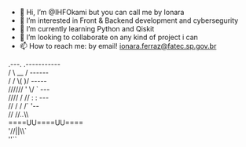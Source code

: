- 👋 Hi, I’m @IHFOkami but you can call me by Ionara
- 👀 I’m interested in Front & Backend development and cybersegurity
- 🌱 I’m currently learning Python and Qiskit
- 💞️ I’m looking to collaborate on any kind of project i can
- 📫 How to reach me: by email! ionara.ferraz@fatec.sp.gov.br
 
<p>   .---.        .-----------</br>
     /     \  __  /    ------</br>
    / /     \(  )/    -----</br>
   //////   ' \/ `   ---</br>
  //// / // :    : ---</br>
 // /   /  /`    '--</br>
//          //..\\</br>
       ====UU====UU====</br>
           '//||\\`</br>
             ''``</br></p>
